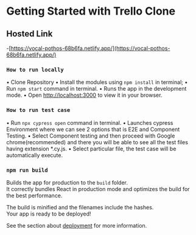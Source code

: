 # Getting Started with Trello Clone

## Hosted Link

-[https://vocal-pothos-68b6fa.netlify.app/](https://vocal-pothos-68b6fa.netlify.app/)

### `How to run locally`

• Clone Repository
• Install the modules using `npm install` in terminal;
• Run `npm start` command in terminal.
• Runs the app in the development mode.
• Open [http://localhost:3000](http://localhost:3000) to view it in your browser.


### `How to run test case`

• Run `npx cypress open` command in terminal.
• Launches cypress Environment where we can see 2 options that is E2E and Component Testing.
• Select Component testing and then proceed with Google chrome(recommended) and there you will be able to
  see all the test files having extension *.cy.js.
• Select particular file, the test case will be automatically execute.

### `npm run build`

Builds the app for production to the `build` folder.\
It correctly bundles React in production mode and optimizes the build for the best performance.

The build is minified and the filenames include the hashes.\
Your app is ready to be deployed!

See the section about [deployment](https://facebook.github.io/create-react-app/docs/deployment) for more information.
